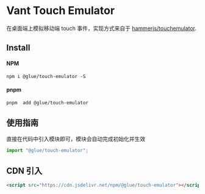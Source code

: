 # Vant Touch Emulator

在桌面端上模拟移动端 touch 事件，实现方式来自于 [hammerjs/touchemulator](https://github.com/hammerjs/touchemulator).

## Install

#### NPM

```shell
npm i @glue/touch-emulator -S
```

#### pnpm

```shell
pnpm  add @glue/touch-emulator
```

## 使用指南

直接在代码中引入模块即可，模块会自动完成初始化并生效

```js
import "@glue/touch-emulator";
```

## CDN 引入

```html
<script src="https://cdn.jsdelivr.net/npm/@glue/touch-emulator"></script>
```
